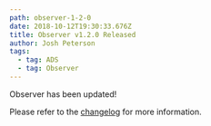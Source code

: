 ```yaml
---
path: observer-1-2-0
date: 2018-10-12T19:30:33.676Z
title: Observer v1.2.0 Released
author: Josh Peterson
tags:
  - tag: ADS
  - tag: Observer
---
```

Observer has been updated!

Please refer to the [changelog](https://irwin.doi.gov/observer/changelog.html) for more information.
